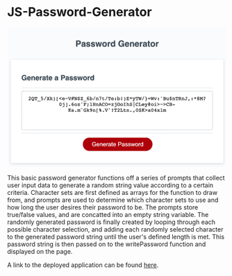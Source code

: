 # JS-Password-Generator

![deployed application screenshot](PW_Generator_Deployed.png)

This basic password generator functions off a series of prompts that collect user input data to generate a random string value according to a certain criteria. Character sets are first defined as arrays for the function to draw from, and prompts are used to determine which character sets to use and how long the user desires their password to be. The prompts store true/false values, and are concatted into an empty string variable. The randomly generated password is finally created by looping through each possible character selection, and adding each randomly selected character to the generated password string until the user's defined length is met. This password string is then passed on to the writePassword function and displayed on the page. 

A link to the deployed application can be found [here](https://cplancich.github.io/JS-Password-Generator/).